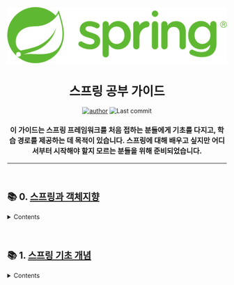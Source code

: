<div align=center>

<img src="img/spring-main-logo.png">

# **스프링 공부 가이드**

[![author](https://img.shields.io/badge/author-Porkmon-brightgreen.svg?style=flat-square)](https://github.com/HGU-WALAB)
![Last commit](https://img.shields.io/github/last-commit/HGU-WALAB/spring-guide?style=flat-square)

### 이 가이드는 스프링 프레임워크를 처음 접하는 분들에게 기초를 다지고, 학습 경로를 제공하는 데 목적이 있습니다. 스프링에 대해 배우고 싶지만 어디서부터 시작해야 할지 모르는 분들을 위해 준비되었습니다.

---

<br />

</div>

## 📚 0. [스프링과 객체지향](https://github.com/HGU-WALAB/spring-guide/tree/main/Spring%EA%B3%BC%20%EA%B0%9D%EC%B2%B4%EC%A7%80%ED%96%A5)

<details>
       <summary> <b></b>Contents</summary>

1. 좋은 객체 지향 프로그래밍이란

2. 좋은 객체 지향 설계의 5가지 원칙

3. 객체 지향 설계와 스프링

</details>

<br />
<br />

## 📚 1. [스프링 기초 개념](https://github.com/HGU-WALAB/spring-guide/blob/main/스프링%20기초%20개념/)

<details>
   <summary> <b></b>Contents</summary>

1.  스프링이란.md

2.  Spring MVC 구성 요소 및 기능.md

3.  Spring MVC Web Application에서의 3계층 아키텍처.md

4.  DAO와 Repository.md

5.  총 정리.md

6.  기타

    Maven과 Gradle.md

    pom.xml이란.md

    root-context.xml과 servlet-context.xml.md

    web.xml이란.md

    </details>
